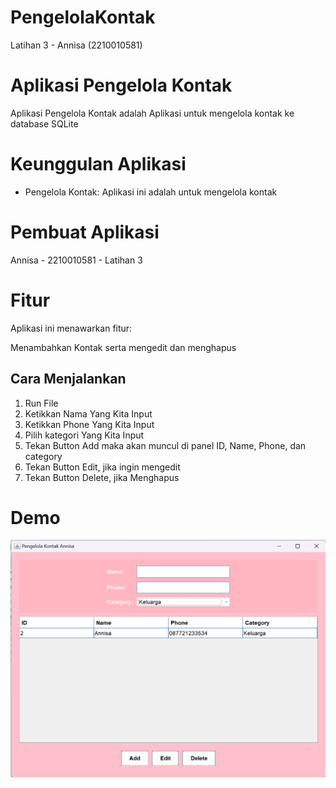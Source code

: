 # PengelolaKontak
 Latihan 3 - Annisa (2210010581)
 
# Aplikasi Pengelola Kontak
 
Aplikasi Pengelola Kontak adalah Aplikasi untuk mengelola kontak ke database SQLite

# Keunggulan Aplikasi

- Pengelola Kontak: Aplikasi ini adalah untuk mengelola kontak

# Pembuat Aplikasi
 Annisa - 2210010581 - Latihan 3

# Fitur

Aplikasi ini menawarkan fitur:

Menambahkan Kontak serta mengedit dan menghapus

## Cara Menjalankan

1. Run File
2. Ketikkan Nama Yang Kita Input
3. Ketikkan Phone Yang Kita Input
4. Pilih kategori Yang Kita Input
5. Tekan Button Add maka akan muncul di panel ID, Name, Phone, dan category
6. Tekan Button Edit, jika ingin mengedit
7. Tekan Button Delete, jika Menghapus

# Demo
![App Screenshot](PengelolaKontak.png)
